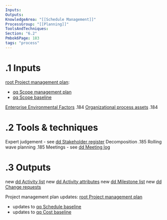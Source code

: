 ```yaml
---
Inputs:
Outputs:
KnowledgeArea: "[[Schedule Management]]"
ProcessGroup: "[[Planning]]"
ToolsAndTechniques:
Section: "6.2"
Pmbok6Page: 183
tags: "process"
---
```

# .1 Inputs
[root Project management plan](root%20Project%20management%20plan.md):
* [qq Scope management plan](qq%20Scope%20management%20plan.md)
* [qq Scope baseline](qq%20Scope%20baseline.md)

[Enterprise Environmental Factors](Enterprise%20Environmental%20Factors.md) .184
[Organizational process assets](Organizational%20process%20assets.md) .184

# .2 Tools & techniques
Expert judgement - see [dd Stakeholder register](dd%20Stakeholder%20register.md)
Decomposition .185
Rolling wave planning .185
Meetings - see [dd Meeting log](dd%20Meeting%20log.md)

# .3 Outputs
new [dd Activity list](dd%20Activity%20list.md)
new [dd Activity attributes](dd%20Activity%20attributes.md)
new [dd Milestone list](dd%20Milestone%20list.md)
new [dd Change requests](dd%20Change%20requests.md)

Project management plan updates: [root Project management plan](root%20Project%20management%20plan.md)
* updates to [qq Schedule baseline](qq%20Schedule%20baseline.md)
* updates to [qq Cost baseline](qq%20Cost%20baseline.md)